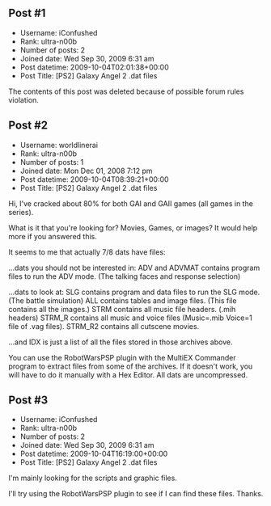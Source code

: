 ## Post #1
- Username: iConfushed
- Rank: ultra-n00b
- Number of posts: 2
- Joined date: Wed Sep 30, 2009 6:31 am
- Post datetime: 2009-10-04T02:01:38+00:00
- Post Title: [PS2] Galaxy Angel 2 .dat files

The contents of this post was deleted because of possible forum rules violation.
## Post #2
- Username: worldlinerai
- Rank: ultra-n00b
- Number of posts: 1
- Joined date: Mon Dec 01, 2008 7:12 pm
- Post datetime: 2009-10-04T08:39:21+00:00
- Post Title: [PS2] Galaxy Angel 2 .dat files

Hi, I've cracked about 80% for both GAI and GAII games (all games in the series).

What is it that you're looking for? Movies, Games, or images? It would help more if you answered this.

It seems to me that actually 7/8 dats have files:

...dats you should not be interested in:
ADV and ADVMAT contains program files to run the ADV mode. (The talking faces and response selection)

...dats to look at:
SLG contains program and data files to run the SLG mode. (The battle simulation)
ALL contains tables and image files. (This file contains all the images.)
STRM contains all music file headers. (.mih headers)
STRM_R contains all music and voice files (Music=.mib Voice=1 file of .vag files).
STRM_R2 contains all cutscene movies.

...and IDX is just a list of all the files stored in those archives above.

You can use the RobotWarsPSP plugin with the MultiEX Commander program to extract files from some of the archives. If it doesn't work, you will have to do it manually with a Hex Editor. All dats are uncompressed.
## Post #3
- Username: iConfushed
- Rank: ultra-n00b
- Number of posts: 2
- Joined date: Wed Sep 30, 2009 6:31 am
- Post datetime: 2009-10-04T16:19:00+00:00
- Post Title: [PS2] Galaxy Angel 2 .dat files

I'm mainly looking for the scripts and graphic files. 

I'll try using the RobotWarsPSP plugin to see if I can find these files. Thanks.
